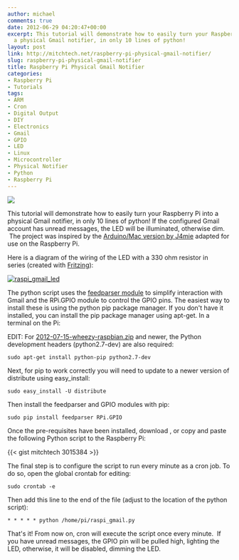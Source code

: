 ```yaml
---
author: michael
comments: true
date: 2012-06-29 04:20:47+00:00
excerpt: This tutorial will demonstrate how to easily turn your Raspberry Pi into
  a physical Gmail notifier, in only 10 lines of python!
layout: post
link: http://mitchtech.net/raspberry-pi-physical-gmail-notifier/
slug: raspberry-pi-physical-gmail-notifier
title: Raspberry Pi Physical Gmail Notifier
categories:
- Raspberry Pi
- Tutorials
tags:
- ARM
- Cron
- Digital Output
- DIY
- Electronics
- Gmail
- GPIO
- LED
- Linux
- Microcontroller
- Physical Notifier
- Python
- Raspberry Pi
---
```


[![](http://mitchtech.net/wp-content/uploads/2012/06/pi-physical-gmail-notifier-300x225.jpg)](http://mitchtech.net/raspberry-pi-physical-gmail-notifier/pi-physical-gmail-notifier/)

This tutorial will demonstrate how to easily turn your Raspberry Pi into a physical Gmail notifier, in only 10 lines of python! If the configured Gmail account has unread messages, the LED will be illuminated, otherwise dim.  The project was inspired by the [Arduino/Mac version by J4mie](http://j4mie.org/blog/how-to-make-a-physical-gmail-notifier/) adapted for use on the Raspberry Pi.

Here is a diagram of the wiring of the LED with a 330 ohm resistor in series (created with [Fritzing](http://fritzing.org/)):

[![raspi_gmail_led](http://mitchtech.net/wp-content/uploads/2012/06/raspi_gmail_led-300x270.png)](http://mitchtech.net/raspberry-pi-physical-gmail-notifier/raspi_gmail_led/)

The python script uses the [feedparser module](http://code.google.com/p/feedparser/) to simplify interaction with Gmail and the RPi.GPIO module to control the GPIO pins. The easiest way to install these is using the python pip package manager. If you don't have it installed, you can install the pip package manager using apt-get. In a terminal on the Pi:

EDIT: For [2012-07-15-wheezy-raspbian.zip](http://downloads.raspberrypi.org/images/raspbian/2012-07-15-wheezy-raspbian/2012-07-15-wheezy-raspbian.zip) and newer, the Python development headers (python2.7-dev) are also required:

```
sudo apt-get install python-pip python2.7-dev
```

Next, for pip to work correctly you will need to update to a newer version of distribute using easy_install:

```
sudo easy_install -U distribute
```

Then install the feedparser and GPIO modules with pip:

```
sudo pip install feedparser RPi.GPIO
```

Once the pre-requisites have been installed, download , or copy and paste the following Python script to the Raspberry Pi:

{{< gist mitchtech 3015384 >}}

The final step is to configure the script to run every minute as a cron job. To do so, open the global crontab for editing:

```
sudo crontab -e
```

Then add this line to the end of the file (adjust to the location of the python script):

```
* * * * * python /home/pi/raspi_gmail.py
```

That's it! From now on, cron will execute the script once every minute.  If you have unread messages, the GPIO pin will be pulled high, lighting the LED, otherwise, it will be disabled, dimming the LED.

